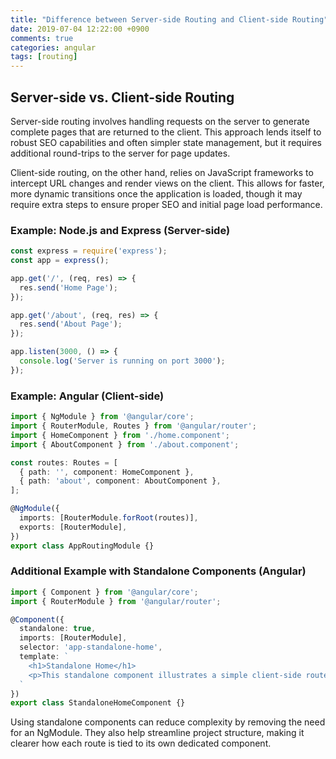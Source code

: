 ```yaml
---
title: "Difference between Server-side Routing and Client-side Routing"
date: 2019-07-04 12:22:00 +0900
comments: true
categories: angular
tags: [routing]
---
```


  ## Server-side vs. Client-side Routing

  Server-side routing involves handling requests on the server to generate complete pages that are returned to the client. This approach lends itself to robust SEO capabilities and often simpler state management, but it requires additional round-trips to the server for page updates.

  Client-side routing, on the other hand, relies on JavaScript frameworks to intercept URL changes and render views on the client. This allows for faster, more dynamic transitions once the application is loaded, though it may require extra steps to ensure proper SEO and initial page load performance.

  ### Example: Node.js and Express (Server-side)
  ```javascript
  const express = require('express');
  const app = express();

  app.get('/', (req, res) => {
    res.send('Home Page');
  });

  app.get('/about', (req, res) => {
    res.send('About Page');
  });

  app.listen(3000, () => {
    console.log('Server is running on port 3000');
  });
  ```

  ### Example: Angular (Client-side)
  ```typescript
  import { NgModule } from '@angular/core';
  import { RouterModule, Routes } from '@angular/router';
  import { HomeComponent } from './home.component';
  import { AboutComponent } from './about.component';

  const routes: Routes = [
    { path: '', component: HomeComponent },
    { path: 'about', component: AboutComponent },
  ];

  @NgModule({
    imports: [RouterModule.forRoot(routes)],
    exports: [RouterModule],
  })
  export class AppRoutingModule {}
  ```

  ### Additional Example with Standalone Components (Angular)
  ```typescript
  import { Component } from '@angular/core';
  import { RouterModule } from '@angular/router';

  @Component({
    standalone: true,
    imports: [RouterModule],
    selector: 'app-standalone-home',
    template: `
      <h1>Standalone Home</h1>
      <p>This standalone component illustrates a simple client-side route.</p>
    `
  })
  export class StandaloneHomeComponent {}
  ```

  Using standalone components can reduce complexity by removing the need for an NgModule. They also help streamline project structure, making it clearer how each route is tied to its own dedicated component.